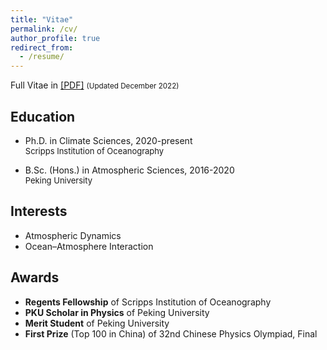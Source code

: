 ```yaml
---
title: "Vitae"
permalink: /cv/
author_profile: true
redirect_from:
  - /resume/
---
```


Full Vitae in [[PDF]](https://pczhang.com/files/cv_english.pdf)
<small>(Updated December 2022)</small>

## Education

* Ph.D. in Climate Sciences, 2020-present<br>
  <font size=2>Scripps Institution of Oceanography</font> 
  
* B.Sc. (Hons.) in Atmospheric Sciences, 2016-2020<br>
  <font size=2>Peking University</font> 
  

## Interests

* Atmospheric Dynamics
* Ocean–Atmosphere Interaction

## Awards

* **Regents Fellowship** of Scripps Institution of Oceanography
* **PKU Scholar in Physics** of Peking University
* **Merit Student** of Peking University
* **First Prize** (Top 100 in China) of 32nd Chinese Physics Olympiad, Final



